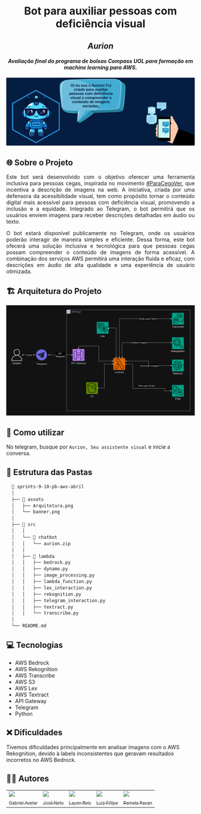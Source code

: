 <h1 align="center">Bot para auxiliar pessoas com deficiência visual </h1>
<h2 align="center"> <i>Aurion</i></h2>

<h4 align="center"> <i>Avaliação final do programa de bolsas Compass UOL para formação em machine learning para AWS.</i></h4>

![Imagem|Compass](assets/banner.png)

## 🌐 Sobre o Projeto
<p align="justify"> 
Este bot será desenvolvido com o objetivo oferecer uma ferramenta inclusiva para pessoas cegas, inspirada no movimento <a href="https://mwpt.com.br/criadora-do-projeto-pracegover-incentiva-descricao-de-imagens-na-web/">#ParaCegoVer</a>, que incentiva a descrição de imagens na web. A iniciativa, criada por uma defensora da acessibilidade visual, tem como propósito tornar o conteúdo digital mais acessível para pessoas com deficiência visual, promovendo a inclusão e a equidade. Integrado ao Telegram, o bot permitirá que os usuários enviem imagens para receber descrições detalhadas em áudio ou texto.
</p>

<p align="justify">
O bot estará disponível publicamente no Telegram, onde os usuários poderão interagir de maneira simples e eficiente. Dessa forma, este bot ofecerá uma solução inclusiva e tecnológica para que pessoas cegas possam compreender o conteúdo de imagens de forma acessível. A combinação dos serviços AWS permitirá uma interação fluida e eficaz, com descrições em áudio de alta qualidade e uma experiência de usuário otimizada.
</p>

## 🏗️ Arquitetura do Projeto
![Imagem|Compass](assets/Arquitetura.png)

## 🚀 Como utilizar
No telegram, busque por ``Aurion, Seu assistente visual`` e inicie a conversa.

## 📂 Estrutura das Pastas
```bash
  📁 sprints-9-10-pb-aws-abril
  │
  ├── 📁 assets
  │   ├── Arquitetura.png
  │   └── banner.png
  │          
  ├── 📁 src
  │   │
  │   └── 📁 chatbot
  │   │   └── aurion.zip
  │   │
  │   ├── 📁 lambda
  │   │   ├── bedrock.py
  │   │   ├── dynamo.py
  │   │   ├── image_processing.py
  │   │   ├── lambda_function.py
  │   │   ├── lex_interaction.py
  │   │   ├── rekognition.py
  │   │   ├── telegram_interaction.py
  │   │   ├── textract.py
  │   │   └── transcribe.py
  │                                                    
  └── README.md                                 
```

## 💻 Tecnologias
- AWS Bedrock
- AWS Rekognition
- AWS Transcribe
- AWS S3
- AWS Lex
- AWS Textract
- API Gateway
- Telegram
- Python

## ❌ Dificuldades
Tivemos dificuldades principalmente em analisar imagens com o AWS Rekognition, devido à labels inconsistentes que geravam resultados incorretos no AWS Bedrock.

## 👨‍💻 Autores
<div>
  <table style="margin: 0 auto;">
    <tr>
      <td><a href="https://github.com/GabrielAvelarbr"><img loading="lazy" src="https://avatars.githubusercontent.com/u/117688731?v=4" width="115"><br><sub>Gabriel Avelar</sub></a></td>
      <td><a href="https://github.com/JoseJaan"><img loading="lazy" src="https://avatars.githubusercontent.com/u/120669342?v=4" width="115"><br><sub>José Neto</sub></a></td>
      <td><a href="https://github.com/Layonj300"><img loading="lazy" src="https://avatars.githubusercontent.com/u/106559843?v=4" width="115"><br><sub>Layon Reis</sub></a></td>
      <td><a href="https://github.com/LuizFillipe1"><img loading="lazy" src="https://avatars.githubusercontent.com/u/78454639?v=4" width="115"><br><sub>Luiz Fillipe</sub></a></td>
      <td><a href="https://github.com/PamelaPavan"><img loading="lazy" src="https://avatars.githubusercontent.com/u/97994995?v=4" width="115"><br><sub>Pamela Pavan</sub></a></td>
    </tr>
  </table>
</div>
